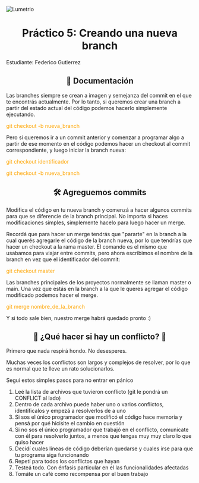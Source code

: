 ![Lumetrio](./images/readme/Portada.png)
<h1 align="center">Práctico 5: Creando una nueva branch </a></h1>

Estudiante: Federico Gutierrez

<h2 align="center">📖 Documentación</h2>
Las branches siempre se crean a imagen y semejanza del commit en el que te encontrás actualmente. 
Por lo tanto, si queremos crear una branch a partir del estado actual del código podemos hacerlo simplemente ejecutando.

  <p style="color:orange"> git checkout -b nueva_branch </p>


Pero si queremos ir a un commit anterior y comenzar a programar algo a partir de ese momento en el código podemos hacer un checkout al commit correspondiente, y luego iniciar la branch nueva:

 <p style="color:orange"> git checkout identificador </p>
 <p style="color:orange"> git checkout -b nueva_branch </p>

<h2 align="center">🛠️ Agreguemos commits</h2>
Modifica el código en tu nueva branch y comenzá a hacer algunos commits para que se diferencie de la branch principal. No importa si haces modificaciones simples, simplemente hacelo para luego hacer un merge.

Recordá que para hacer un merge tendrás que "pararte" en la branch a la cual querés agregarle el código de la branch nueva, por lo que tendrías que hacer un checkout a la rama master. El comando es el mismo que usabamos para viajar entre commits, pero ahora escribimos el nombre de la branch en vez que el identificador del commit:

 <p style="color:orange"> git checkout master </p>

Las branches principales de los proyectos normalmente se llaman master o main.
Una vez que estás en la branch a la que le queres agregar el código modificado podemos hacer el merge.

 <p style="color:orange"> git merge nombre_de_la_branch </p>
 
Y si todo sale bien, nuestro merge habrá quedado pronto :)

<h2 align="center">🤔 ¿Qué hacer si hay un conflicto? 🤔</h2>
Primero que nada respirá hondo. No desesperes.

Muchas veces los conflictos son largos y complejos de resolver, por lo que es normal que te lleve un rato solucionarlos.

Seguí estos simples pasos para no entrar en pánico
1. Leé la lista de archivos que tuvieron conflicto (git le pondrá un CONFLICT al lado)
2. Dentro de cada archivo puede haber uno o varios conflictos, identificalos y empezá a resolverlos de a uno
3. Si sos el único programador que modificó el código hace memoria y pensá por qué hicisite el cambio en cuestión
4. Si no sos el único programador que trabajó en el conflicto, comunicate con él para resolverlo juntos, a menos que tengas muy muy claro lo que quiso hacer
5. Decidí cuales lineas de código deberían quedarse y cuales irse para que tu programa siga funcionando
6. Repetí para todos los conflictos que hayan
7. Testeá todo. Con énfasis particular en el las funcionalidades afectadas
8. Tomáte un café como recompensa por el buen trabajo